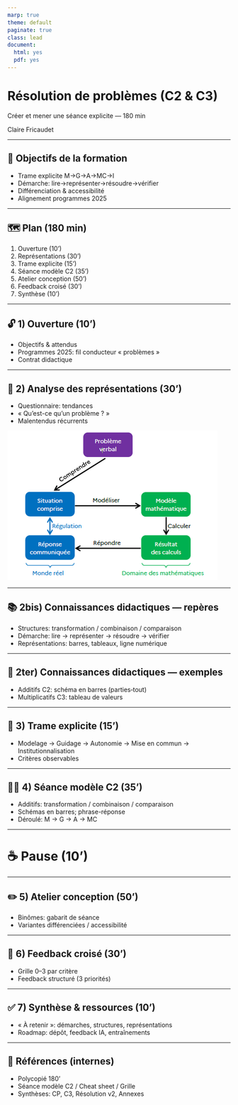 ```yaml
---
marp: true
theme: default
paginate: true
class: lead
document:
  html: yes
  pdf: yes
---
```


# Résolution de problèmes (C2 & C3)
Créer et mener une séance explicite — 180 min

Claire Fricaudet

---

## 🎯 Objectifs de la formation
- Trame explicite M→G→A→MC→I
- Démarche: lire→représenter→résoudre→vérifier
- Différenciation & accessibilité
- Alignement programmes 2025

---

## 🗺️ Plan (180 min)
1) Ouverture (10’)
2) Représentations (30’)
3) Trame explicite (15’)
4) Séance modèle C2 (35’)
5) Atelier conception (50’)
6) Feedback croisé (30’)
7) Synthèse (10’)

---

## 🔓 1) Ouverture (10’)
- Objectifs & attendus
- Programmes 2025: fil conducteur « problèmes »
- Contrat didactique

---

## 💬 2) Analyse des représentations (30’)
- Questionnaire: tendances
- « Qu’est-ce qu’un problème ? »
- Malentendus récurrents

![w:500](media/etapes_de_resolutions.png)

---

## 📚 2bis) Connaissances didactiques — repères
- Structures: transformation / combinaison / comparaison
- Démarche: lire → représenter → résoudre → vérifier
- Représentations: barres, tableaux, ligne numérique

---

## 🧩 2ter) Connaissances didactiques — exemples
- Additifs C2: schéma en barres (parties‑tout)
- Multiplicatifs C3: tableau de valeurs

---

## 🧭 3) Trame explicite (15’)
- Modelage → Guidage → Autonomie → Mise en commun → Institutionnalisation
- Critères observables

---

## 🧑‍🏫 4) Séance modèle C2 (35’)
- Additifs: transformation / combinaison / comparaison
- Schémas en barres; phrase-réponse
- Déroulé: M → G → A → MC

---

# ☕ Pause (10’)

---

## ✏️ 5) Atelier conception (50’)
- Binômes: gabarit de séance
- Variantes différenciées / accessibilité

---

## 🔁 6) Feedback croisé (30’)
- Grille 0–3 par critère
- Feedback structuré (3 priorités)

---

## ✅ 7) Synthèse & ressources (10’)
- « À retenir »: démarches, structures, représentations
- Roadmap: dépôt, feedback IA, entraînements

---

## 📎 Références (internes)
- Polycopié 180’
- Séance modèle C2 / Cheat sheet / Grille
- Synthèses: CP, C3, Résolution v2, Annexes
